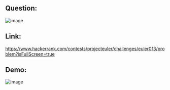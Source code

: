 ## Question:
![image](https://github.com/DaRkAnon1mous/Hackerrank_ProjectEuler/assets/86824571/224cbf8e-aaba-446d-9b0a-a6d345a28cad)


## Link:
https://www.hackerrank.com/contests/projecteuler/challenges/euler013/problem?isFullScreen=true

## Demo:
![image](https://github.com/DaRkAnon1mous/Hackerrank_ProjectEuler/assets/86824571/ecb801ef-b4fa-4aed-95e7-5528325d4dcb)
